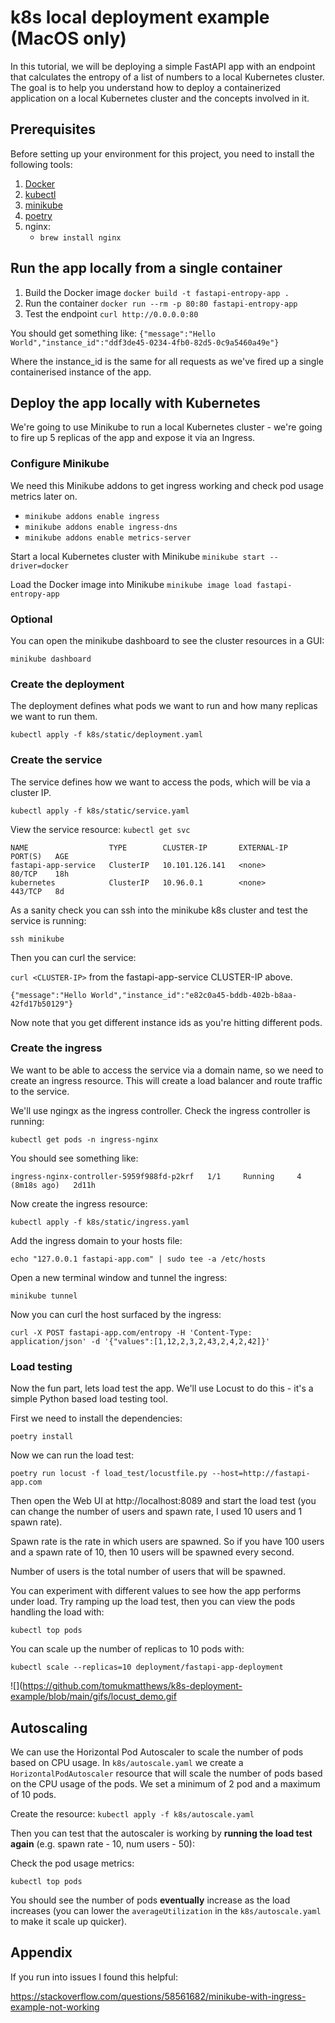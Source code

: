 # k8s local deployment example (MacOS only)

In this tutorial, we will be deploying a simple FastAPI app with an endpoint that calculates the entropy of a list of numbers to a local Kubernetes cluster. The goal is to help you understand how to deploy a containerized application on a local Kubernetes cluster and the concepts involved in it.

## Prerequisites

Before setting up your environment for this project, you need to install the following tools:

1. [Docker](https://www.docker.com/products/docker-desktop)
2. [kubectl](https://kubernetes.io/docs/tasks/tools/install-kubectl/)
3. [minikube](https://kubernetes.io/docs/tasks/tools/install-minikube/)
4. [poetry](https://python-poetry.org/docs/#installation)
5. nginx:
   - `brew install nginx`


## Run the app locally from a single container

1. Build the Docker image `docker build -t fastapi-entropy-app .`
2. Run the container `docker run --rm -p 80:80 fastapi-entropy-app`
3. Test the endpoint `curl http://0.0.0.0:80` 

You should get something like: `{"message":"Hello World","instance_id":"ddf3de45-0234-4fb0-82d5-0c9a5460a49e"}`

Where the instance_id is the same for all requests as we've fired up a single containerised instance of the app.

## Deploy the app locally with Kubernetes

We're going to use Minikube to run a local Kubernetes cluster - we're going to fire up 5 replicas of the app and expose it via an Ingress.

### Configure Minikube

We need this Minikube addons to get ingress working and check pod usage metrics later on.

- `minikube addons enable ingress`
- `minikube addons enable ingress-dns`
- `minikube addons enable metrics-server`

Start a local Kubernetes cluster with Minikube
`minikube start --driver=docker`

Load the Docker image into Minikube
`minikube image load fastapi-entropy-app`

### Optional
You can open the minikube dashboard to see the cluster resources in a GUI:

`minikube dashboard`

### Create the deployment

The deployment defines what pods we want to run and how many replicas we want to run them.

`kubectl apply -f k8s/static/deployment.yaml`

### Create the service

The service defines how we want to access the pods, which will be via a cluster IP.

`kubectl apply -f k8s/static/service.yaml`

View the service resource: `kubectl get svc`

```
NAME                  TYPE        CLUSTER-IP       EXTERNAL-IP   PORT(S)   AGE
fastapi-app-service   ClusterIP   10.101.126.141   <none>        80/TCP    18h
kubernetes            ClusterIP   10.96.0.1        <none>        443/TCP   8d
```

As a sanity check you can ssh into the minikube k8s cluster and test the service is running:

`ssh minikube`

Then you can curl the service:

`curl <CLUSTER-IP>` from the fastapi-app-service CLUSTER-IP above.

```
{"message":"Hello World","instance_id":"e82c0a45-bddb-402b-b8aa-42fd17b50129"}
```

Now note that you get different instance ids as you're hitting different pods.

### Create the ingress

We want to be able to access the service via a domain name, so we need to create an ingress resource. This will create a load balancer and route traffic to the service.

We'll use ngingx as the ingress controller. Check the ingress controller is running:

`kubectl get pods -n ingress-nginx`

You should see something like:

```
ingress-nginx-controller-5959f988fd-p2krf   1/1     Running     4 (8m18s ago)   2d11h
```

Now create the ingress resource:

`kubectl apply -f k8s/static/ingress.yaml`

Add the ingress domain to your hosts file:

`echo "127.0.0.1 fastapi-app.com" | sudo tee -a /etc/hosts`

Open a new terminal window and tunnel the ingress:

`minikube tunnel`

Now you can curl the host surfaced by the ingress:

`curl -X POST fastapi-app.com/entropy -H 'Content-Type: application/json' -d '{"values":[1,12,2,3,2,43,2,4,2,42]}'`

### Load testing

Now the fun part, lets load test the app. We'll use Locust to do this - it's a simple Python based load testing tool.

First we need to install the dependencies:

`poetry install`

Now we can run the load test:

`poetry run locust -f load_test/locustfile.py --host=http://fastapi-app.com`

Then open the Web UI at http://localhost:8089 and start the load test (you can change the number of users and spawn rate, 
I used 10 users and 1 spawn rate).

Spawn rate is the rate in which users are spawned. So if you have 100 users and a spawn rate of 10, then 10 users will be spawned every second.

Number of users is the total number of users that will be spawned.

You can experiment with different values to see how the app performs under load. Try ramping up the load test, then you can
view the pods handling the load with:

`kubectl top pods`

You can scale up the number of replicas to 10 pods with:

`kubectl scale --replicas=10 deployment/fastapi-app-deployment`

![](https://github.com/tomukmatthews/k8s-deployment-example/blob/main/gifs/locust_demo.gif

## Autoscaling

We can use the Horizontal Pod Autoscaler to scale the number of pods based on CPU usage. In `k8s/autoscale.yaml` we create
a `HorizontalPodAutoscaler` resource that will scale the number of pods based on the CPU usage of the pods. We set a minimum of 2 pod and a maximum of 10 pods.

Create the resource:  `kubectl apply -f k8s/autoscale.yaml`

Then you can test that the autoscaler is working by **running the load test again** (e.g. spawn rate - 10, num users - 50):

Check the pod usage metrics:

`kubectl top pods`

You should see the number of pods **eventually** increase as the load increases (you can lower the `averageUtilization` in the `k8s/autoscale.yaml` to make it scale up quicker).

## Appendix

If you run into issues I found this helpful:

https://stackoverflow.com/questions/58561682/minikube-with-ingress-example-not-working